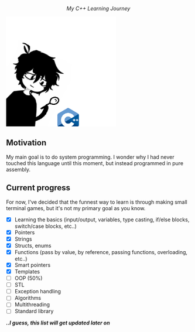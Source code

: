 <p align="center">
  <i>My C++ Learning Journey</i></p>
  <img src="cpp.gif" width=300>
</p>

## Motivation
My main goal is to do system programming. I wonder why I had never touched this language until this moment, but instead programmed in pure assembly. 

## Current progress
For now, I've decided that the funnest way to learn is through making small terminal games, but it's not my primary goal as you know.

- [x] Learning the basics (input/output, variables, type casting, if/else blocks, switch/case blocks, etc..)
- [x] Pointers
- [x] Strings
- [x] Structs, enums
- [x] Functions (pass by value, by reference, passing functions, overloading, etc..)
- [x] Smart pointers
- [x] Templates
- [ ] OOP (50%)
- [ ] STL
- [ ] Exception handling
- [ ] Algorithms
- [ ] Multithreading
- [ ] Standard library

**_..I guess, this list will get updated later on_**
